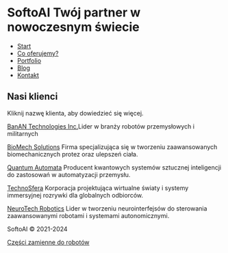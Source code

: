 # SoftoAI  Twój partner w nowoczesnym świecie

- [Start](/ "Strona główna")
- [Co oferujemy?](/uslugi "Zakres usług")
- [Portfolio](/portfolio "Opisy naszych ostatnich realizacji dla klientów")
- [Blog](/aktualnosci "Co wydarzyło się w naszej firmie?")
- [Kontakt](/kontakt "Zadzwoń do nas, wyślij maila lub odwiedź nas osobiście")

## Nasi klienci

Kliknij nazwę klienta, aby dowiedzieć się więcej.

[BanAN Technologies Inc.](https://softo.ag3nts.org/portfolio_1_c4ca4238a0b923820dcc509a6f75849b)Lider w branży robotów przemysłowych i militarnych

[BioMech Solutions](https://softo.ag3nts.org/portfolio_2_c81e728d9d4c2f636f067f89cc14862c)
Firma specjalizująca się w tworzeniu zaawansowanych biomechanicznych protez oraz ulepszeń ciała.


[Quantum Automata](https://softo.ag3nts.org/portfolio_3_eccbc87e4b5ce2fe28308fd9f2a7baf3)
Producent kwantowych systemów sztucznej inteligencji do zastosowań w automatyzacji przemysłu.



[TechnoSfera](https://softo.ag3nts.org/portfolio_4_a87ff679a2f3e71d9181a67b7542122c)
Korporacja projektująca wirtualne światy i systemy immersyjnej rozrywki dla globalnych odbiorców.


[NeuroTech Robotics](https://softo.ag3nts.org/portfolio_6_1679091c5a880faf6fb5e6087eb1b2dc)
Lider w tworzeniu neurointerfejsów do sterowania zaawansowanymi robotami i systemami autonomicznymi.


SoftoAI © 2021-2024

[Części zamienne do robotów](/czescizamienne)